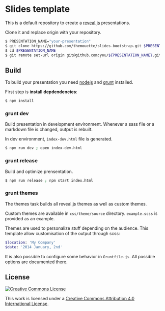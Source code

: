 Slides template
===============

This is a default repository to create a
[reveal.js](https://github.com/hakimel/reveal.js/) presentations.

Clone it and replace origin with your repository.

``` sh
$ PRESENTATION_NAME="your-presentation"
$ git clone https://github.com/themouette/slides-bootstrap.git $PRESENTATION_NAME
$ cd $PRESENTATION_NAME
$ git remote set-url origin git@github.com:you/${PRESENTATION_NAME}.git
```

Build
-----

To build your presentation you need [nodejs](http://nodejs.org/) and
[grunt](http://gruntjs.com/) installed.

First step is **install depdendencies**:

``` sh
$ npm install
```

### grunt dev

Build presentation in development environment.
Whenever a sass file or a markdown file is changed, output is rebuilt.

In dev environment, `index-dev.html` file is generated.

``` sh
$ npm run dev ; open index-dev.html
```

### grunt release

Build and optimize prensentation.

``` sh
$ npm run release ; npm start index.html
```

### grunt themes

The themes task builds all reveal.js themes as well as custom themes.

Custom themes are available in `css/theme/source` directory. `example.scss` is
provided as an example.

Themes are used to personalize stuff depending on the audience. This template
allow customisation of the output through scss:

``` sass
$location: 'My Company'
$date: '2014 January, 2nd'
```

It is also possible to configure some behavior in `Gruntfile.js`.
All possible options are documented there.

License
-------

<a rel="license" href="http://creativecommons.org/licenses/by/4.0/">
    <img alt="Creative Commons License" style="border-width:0"
            src="http://i.creativecommons.org/l/by/4.0/88x31.png" />
</a>

This work is licensed under a <a rel="license" href="http://creativecommons.org/licenses/by/4.0/">Creative Commons Attribution 4.0 International License</a>.
